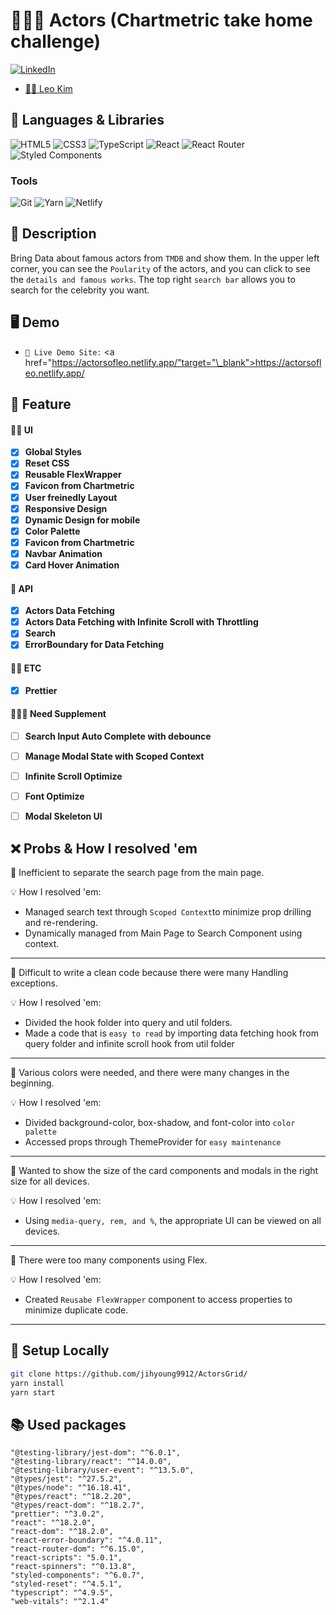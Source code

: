# 👨🏼‍⚖️ Actors (Chartmetric take home challenge)


[![LinkedIn][linkedin-shield]][linkedin-url]
- [👨🏻 Leo Kim](https://github.com/jihyoung9912)    

## 🌱 Languages & Libraries
![HTML5](https://img.shields.io/badge/HTML5-E34F26.svg?&style=for-the-badge&logo=HTML5&logoColor=white)
![CSS3](https://img.shields.io/badge/CSS3-1572B6.svg?&style=for-the-badge&logo=CSS3&logoColor=white)
![TypeScript](https://img.shields.io/badge/TypeScript-3178C6.svg?&style=for-the-badge&logo=TypeScript&logoColor=white)
![React](https://img.shields.io/badge/React-61DAFB.svg?&style=for-the-badge&logo=React&logoColor=white)
![React Router](https://img.shields.io/badge/React_Router-CA4245?style=for-the-badge&logo=react-router&logoColor=white)
![Styled Components](https://img.shields.io/badge/styled--components-DB7093?style=for-the-badge&logo=styled-components&logoColor=white)

### Tools
![Git](https://img.shields.io/badge/Git-F05032.svg?&style=for-the-badge&logo=Git&logoColor=white)
![Yarn](https://img.shields.io/badge/yarn-%232C8EBB.svg?style=for-the-badge&logo=yarn&logoColor=white)
![Netlify](https://img.shields.io/badge/netlify-%23000000.svg?style=for-the-badge&logo=netlify&logoColor=#00C7B7)




## 📄 Description
Bring Data about famous actors from `TMDB` and show them. 
In the upper left corner, you can see the `Poularity` of the actors, and you can click to see the `details and famous works`.
The top right `search bar` allows you to search for the celebrity you want.




## 🖥 Demo

* `📼 Live Demo Site:` <a href="https://actorsofleo.netlify.app/"target="\_blank">https://actorsofleo.netlify.app/ </a>



## 🎠 Feature

#### 👩‍🌾 UI
- [x] **Global Styles**
- [x] **Reset CSS**
- [x] **Reusable FlexWrapper**
- [x] **Favicon from Chartmetric**
- [x] **User freinedly Layout**
- [x] **Responsive Design**
- [x] **Dynamic Design for mobile**
- [x] **Color Palette**
- [x] **Favicon from Chartmetric**
- [x] **Navbar Animation**
- [x] **Card Hover Animation**

#### 🧧 API
- [x] **Actors Data Fetching**
- [x] **Actors Data Fetching with Infinite Scroll with Throttling**
- [x] **Search**
- [x] **ErrorBoundary for Data Fetching**

#### 👩‍🌾 ETC
- [x] **Prettier**

#### 👨🏼‍⚖️ Need Supplement

- [ ] **Search Input Auto Complete with debounce**
- [ ] **Manage Modal State with Scoped Context**
- [ ] **Infinite Scroll Optimize**
- [ ] **Font Optimize**
- [ ] **Modal Skeleton UI**



## ❌ Probs & How I resolved 'em

🤔 Inefficient to separate the search page from the main page.

💡 How I resolved 'em: 
- Managed search text through `Scoped Context`to minimize prop drilling and re-rendering.
- Dynamically managed from Main Page to Search Component using context.

--- 

🤔 Difficult to write a clean code because there were many Handling exceptions.

💡 How I resolved 'em: 
- Divided the hook folder into query and util folders.
- Made a code that is `easy to read` by importing data fetching hook from query folder and infinite scroll hook from util folder

--- 


🤔 Various colors were needed, and there were many changes in the beginning.

💡 How I resolved 'em: 
- Divided background-color, box-shadow, and font-color into `color palette`
- Accessed props through ThemeProvider for `easy maintenance`

--- 


🤔 Wanted to show the size of the card components and modals in the right size for all devices.

💡 How I resolved 'em: 
- Using `media-query, rem, and %`, the appropriate UI can be viewed on all devices.

--- 


🤔 There were too many components using Flex.

💡 How I resolved 'em: 
- Created `Reusabe FlexWrapper` component to access properties to minimize duplicate code.

--- 


## 📀 Setup Locally


```bash
git clone https://github.com/jihyoung9912/ActorsGrid/
yarn install
yarn start
```



## 📚 Used packages

    "@testing-library/jest-dom": "^6.0.1",
    "@testing-library/react": "^14.0.0",
    "@testing-library/user-event": "^13.5.0",
    "@types/jest": "^27.5.2",
    "@types/node": "^16.18.41",
    "@types/react": "^18.2.20",
    "@types/react-dom": "^18.2.7",
    "prettier": "^3.0.2",
    "react": "^18.2.0",
    "react-dom": "^18.2.0",
    "react-error-boundary": "^4.0.11",
    "react-router-dom": "^6.15.0",
    "react-scripts": "5.0.1",
    "react-spinners": "^0.13.8",
    "styled-components": "^6.0.7",
    "styled-reset": "^4.5.1",
    "typescript": "^4.9.5",
    "web-vitals": "^2.1.4"


[React.js]: https://img.shields.io/badge/React-20232A?style=for-the-badge&logo=react&logoColor=61DAFB
[React-url]: https://reactjs.org/
[linkedin-shield]: https://img.shields.io/badge/-LinkedIn-black.svg?style=for-the-badge&logo=linkedin&colorB=555
[linkedin-url]: https://www.linkedin.com/in/leokjh/
